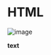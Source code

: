 # HTML
 

![image](https://www.ntaskmanager.com/wp-content/uploads/2019/05/fixed-vs-growth-mindset-blog-header-2.png)

**text**